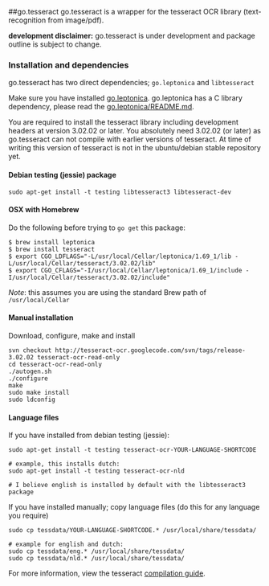 ##go.tesseract
go.tesseract is a wrapper for the tesseract OCR library (text-recognition from image/pdf).

**development disclaimer:** go.tesseract is under development and package outline is subject to change.

### Installation and dependencies
go.tesseract has two direct dependencies; `go.leptonica` and `libtesseract`

Make sure you have installed [go.leptonica](//github.com/GeertJohan/go.leptonica). go.leptonica has a C library dependency, please read the [go.leptonica/README.md](//github.com/GeertJohan/go.leptonica/blob/master/README.md).

You are required to install the tesseract library including development headers at version 3.02.02 or later. You absolutely need 3.02.02 (or later) as go.tesseract can not compile with earlier versions of tesseract. At time of writing this version of tesseract is not in the ubuntu/debian stable repository yet.

#### Debian testing (jessie) package
`sudo apt-get install -t testing libtesseract3 libtesseract-dev`

#### OSX with Homebrew

Do the following before trying to `go get` this package:

```
$ brew install leptonica
$ brew install tesseract
$ export CGO_LDFLAGS="-L/usr/local/Cellar/leptonica/1.69_1/lib -L/usr/local/Cellar/tesseract/3.02.02/lib"
$ export CGO_CFLAGS="-I/usr/local/Cellar/leptonica/1.69_1/include -I/usr/local/Cellar/tesseract/3.02.02/include"
```

*Note*: this assumes you are using the standard Brew path of `/usr/local/Cellar`

#### Manual installation
Download, configure, make and install
```
svn checkout http://tesseract-ocr.googlecode.com/svn/tags/release-3.02.02 tesseract-ocr-read-only
cd tesseract-ocr-read-only
./autogen.sh
./configure
make
sudo make install
sudo ldconfig
```

#### Language files
If you have installed from debian testing (jessie):
```
sudo apt-get install -t testing tesseract-ocr-YOUR-LANGUAGE-SHORTCODE

# example, this installs dutch:
sudo apt-get install -t testing tesseract-ocr-nld

# I believe english is installed by default with the libtesseract3 package
```

If you have installed manually; copy language files (do this for any language you require)
```
sudo cp tessdata/YOUR-LANGUAGE-SHORTCODE.* /usr/local/share/tessdata/

# example for english and dutch:
sudo cp tessdata/eng.* /usr/local/share/tessdata/
sudo cp tessdata/nld.* /usr/local/share/tessdata/
```

For more information, view the tesseract [compilation guide](http://code.google.com/p/tesseract-ocr/wiki/Compiling).
